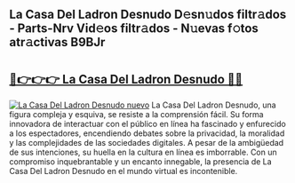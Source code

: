 ## La Casa Del Ladron Desnudo D𝚎sn𝚞dos filtr𝚊dos - Parts-Nrv Vid𝚎os filtr𝚊dos - N𝚞evas f𝚘tos atr𝚊ctivas B9BJr

# <h2><a href="http://mb95u0e.tromn.icu/?c=La+Casa+Del+Ladron+Desnudo">🔗👉👉👉 La Casa Del Ladron Desnudo 🔗🔗</a></h2>

[![La Casa Del Ladron Desnudo nuevo](https://i.imgur.com/pEAQMta.gif)](http://mb95u0e.tromn.icu/?c=La+Casa+Del+Ladron+Desnudo)
La Casa Del Ladron Desnudo, una figura compleja y esquiva, se resiste a la comprensión fácil. Su forma innovadora de interactuar con el público en línea ha fascinado y enfurecido a los espectadores, encendiendo debates sobre la privacidad, la moralidad y las complejidades de las sociedades digitales. A pesar de la ambigüedad de sus intenciones, su huella en la cultura en línea es imborrable. Con un compromiso inquebrantable y un encanto innegable, la presencia de La Casa Del Ladron Desnudo en el mundo virtual es incontenible.
